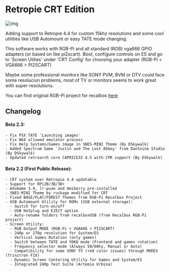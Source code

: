 # Retropie CRT Edition

![img](https://github.com/krahsdevil/crt-for-retropie/blob/d398fe53a9e550c6aca72b926ea8c8a312aed028/logo.png?raw=true)

Adding support to Retropie 4.4 for custom 15khz resolutions and some cool utilities like USB Automount or easy TATE mode changing.

This software works with RGB-Pi and all standard (RGB) vga666 GPIO adapters (or based on like pi2scart).
Boot, configure controls on ES and go to 'Screen Utilies' under 'CRT Config' for choosing your adapter (RGB-Pi > VGA666 > PI2SCART)

Maybe some professional monitors like SONY PVM, BVM or DTV could face some resolucion problems, most of TV or monitors seems to work great with super-resolutions.

You can find original RGB-Pi project for recalbox [here](https://github.com/mortaca/RGB-Pi/)

## Changelog

#### Beta 2.3:
```
- Fix PSX TATE 'Launching images'
- Fix N64 allowed emulator process
- Fix Help Systems/Games image in SNES-MINI Theme (By DSkywalk)
- Added Spectrum Game 'Justin and The Lost Abbey' from Dantoine Studio (By DSkywalk)
- Updated retroarch core CAPRICE32 4.5 with CPR support (By DSkywalk)
```
#### Beta 2.2 (First Public Release):
```
- CRT system over Retropie 4.4 updatable
- Support for RPi2B/3B/3B+
- Advmame 3.9, lr-puae and Amiberry pre-installed
- SNES-MINI Theme by ruckage modified for CRT
- Fixed BASE/FLAT/FOREST Themes from RGB-Pi Recalbox Project
- USB Automount Utility for ROMs (USB external storage):
  - Switch for turn-on/off
  - USB Hotplug and EJECT option
  - Auto-rename folders from recalboxUSB (from Recalbox RGB-Pi project)
- Screen Utility:
  - RGB Output MODE (RGB-Pi > VGA666 > PI2SCART)
  - 240p or 270p resolution for System/ES
  - Vertical Games Rotation (only games)
  - Switch between TATE and YOKO mode (Frontend and games rotation)
  - Frequency selector mode (Always 50/60hz, Manual or Auto)
  - Compatibility for some SONY TV (red color issues) through MODES (Trinitron FIX)
  - Dynamic Screen Centering Utility for Games and System/ES
  - Integrated 240p Test Suite (Artemio Urbina)
 ```
